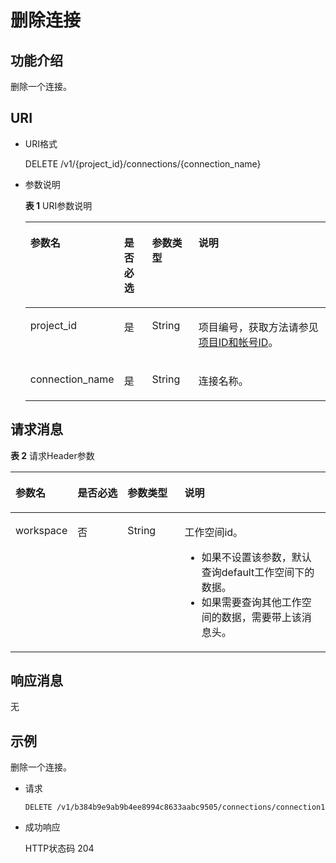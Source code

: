 # 删除连接<a name="dgc_02_0054"></a>

## 功能介绍<a name="zh-cn_topic_0181281367_section1738101810182"></a>

删除一个连接。

## URI<a name="zh-cn_topic_0181281367_section7934966101819"></a>

-   URI格式

    DELETE /v1/\{project\_id\}/connections/\{connection\_name\}


-   参数说明

    **表 1**  URI参数说明

    <a name="zh-cn_topic_0181281367_zh-cn_topic_0093082049_table46023801181358"></a>
    <table><thead align="left"><tr id="zh-cn_topic_0181281367_zh-cn_topic_0093082049_row26974916181358"><th class="cellrowborder" valign="top" width="20.43%" id="mcps1.2.5.1.1"><p id="zh-cn_topic_0181281367_zh-cn_topic_0093082049_p37484572181358"><a name="zh-cn_topic_0181281367_zh-cn_topic_0093082049_p37484572181358"></a><a name="zh-cn_topic_0181281367_zh-cn_topic_0093082049_p37484572181358"></a>参数名</p>
    </th>
    <th class="cellrowborder" valign="top" width="10.03%" id="mcps1.2.5.1.2"><p id="zh-cn_topic_0181281367_zh-cn_topic_0093082049_p16351468181358"><a name="zh-cn_topic_0181281367_zh-cn_topic_0093082049_p16351468181358"></a><a name="zh-cn_topic_0181281367_zh-cn_topic_0093082049_p16351468181358"></a>是否必选</p>
    </th>
    <th class="cellrowborder" valign="top" width="16.24%" id="mcps1.2.5.1.3"><p id="zh-cn_topic_0181281367_zh-cn_topic_0093082049_p49400541181358"><a name="zh-cn_topic_0181281367_zh-cn_topic_0093082049_p49400541181358"></a><a name="zh-cn_topic_0181281367_zh-cn_topic_0093082049_p49400541181358"></a>参数类型</p>
    </th>
    <th class="cellrowborder" valign="top" width="53.300000000000004%" id="mcps1.2.5.1.4"><p id="zh-cn_topic_0181281367_zh-cn_topic_0093082049_p42020886181358"><a name="zh-cn_topic_0181281367_zh-cn_topic_0093082049_p42020886181358"></a><a name="zh-cn_topic_0181281367_zh-cn_topic_0093082049_p42020886181358"></a>说明</p>
    </th>
    </tr>
    </thead>
    <tbody><tr id="zh-cn_topic_0181281367_zh-cn_topic_0093082049_row48248640181358"><td class="cellrowborder" valign="top" width="20.43%" headers="mcps1.2.5.1.1 "><p id="zh-cn_topic_0181281367_zh-cn_topic_0093082049_p15825795181358"><a name="zh-cn_topic_0181281367_zh-cn_topic_0093082049_p15825795181358"></a><a name="zh-cn_topic_0181281367_zh-cn_topic_0093082049_p15825795181358"></a>project_id</p>
    </td>
    <td class="cellrowborder" valign="top" width="10.03%" headers="mcps1.2.5.1.2 "><p id="zh-cn_topic_0181281367_zh-cn_topic_0093082049_p6820998181358"><a name="zh-cn_topic_0181281367_zh-cn_topic_0093082049_p6820998181358"></a><a name="zh-cn_topic_0181281367_zh-cn_topic_0093082049_p6820998181358"></a>是</p>
    </td>
    <td class="cellrowborder" valign="top" width="16.24%" headers="mcps1.2.5.1.3 "><p id="zh-cn_topic_0181281367_zh-cn_topic_0093082049_p15629937181358"><a name="zh-cn_topic_0181281367_zh-cn_topic_0093082049_p15629937181358"></a><a name="zh-cn_topic_0181281367_zh-cn_topic_0093082049_p15629937181358"></a>String</p>
    </td>
    <td class="cellrowborder" valign="top" width="53.300000000000004%" headers="mcps1.2.5.1.4 "><p id="zh-cn_topic_0181281367_p8672138175612"><a name="zh-cn_topic_0181281367_p8672138175612"></a><a name="zh-cn_topic_0181281367_p8672138175612"></a>项目编号，获取方法请参见<a href="项目ID和帐号ID.md">项目ID和帐号ID</a>。</p>
    </td>
    </tr>
    <tr id="zh-cn_topic_0181281367_row1490392211329"><td class="cellrowborder" valign="top" width="20.43%" headers="mcps1.2.5.1.1 "><p id="zh-cn_topic_0181281367_p149041422193215"><a name="zh-cn_topic_0181281367_p149041422193215"></a><a name="zh-cn_topic_0181281367_p149041422193215"></a>connection_name</p>
    </td>
    <td class="cellrowborder" valign="top" width="10.03%" headers="mcps1.2.5.1.2 "><p id="zh-cn_topic_0181281367_p290412226324"><a name="zh-cn_topic_0181281367_p290412226324"></a><a name="zh-cn_topic_0181281367_p290412226324"></a>是</p>
    </td>
    <td class="cellrowborder" valign="top" width="16.24%" headers="mcps1.2.5.1.3 "><p id="zh-cn_topic_0181281367_p189045226328"><a name="zh-cn_topic_0181281367_p189045226328"></a><a name="zh-cn_topic_0181281367_p189045226328"></a>String</p>
    </td>
    <td class="cellrowborder" valign="top" width="53.300000000000004%" headers="mcps1.2.5.1.4 "><p id="zh-cn_topic_0181281367_p1990462219327"><a name="zh-cn_topic_0181281367_p1990462219327"></a><a name="zh-cn_topic_0181281367_p1990462219327"></a>连接名称。</p>
    </td>
    </tr>
    </tbody>
    </table>


## 请求消息<a name="zh-cn_topic_0181281367_section10789431145710"></a>

**表 2**  请求Header参数

<a name="zh-cn_topic_0181281367_table25071810112414"></a>
<table><thead align="left"><tr id="zh-cn_topic_0181281367_zh-cn_topic_0181281363_row3746915131710"><th class="cellrowborder" valign="top" width="15.010000000000002%" id="mcps1.2.5.1.1"><p id="zh-cn_topic_0181281367_zh-cn_topic_0181281363_p131491731112013"><a name="zh-cn_topic_0181281367_zh-cn_topic_0181281363_p131491731112013"></a><a name="zh-cn_topic_0181281367_zh-cn_topic_0181281363_p131491731112013"></a>参数名</p>
</th>
<th class="cellrowborder" valign="top" width="16.93%" id="mcps1.2.5.1.2"><p id="zh-cn_topic_0181281367_zh-cn_topic_0181281363_p3149113112204"><a name="zh-cn_topic_0181281367_zh-cn_topic_0181281363_p3149113112204"></a><a name="zh-cn_topic_0181281367_zh-cn_topic_0181281363_p3149113112204"></a>是否必选</p>
</th>
<th class="cellrowborder" valign="top" width="18.73%" id="mcps1.2.5.1.3"><p id="zh-cn_topic_0181281367_zh-cn_topic_0181281363_p13149173119204"><a name="zh-cn_topic_0181281367_zh-cn_topic_0181281363_p13149173119204"></a><a name="zh-cn_topic_0181281367_zh-cn_topic_0181281363_p13149173119204"></a>参数类型</p>
</th>
<th class="cellrowborder" valign="top" width="49.33%" id="mcps1.2.5.1.4"><p id="zh-cn_topic_0181281367_zh-cn_topic_0181281363_p11149331122017"><a name="zh-cn_topic_0181281367_zh-cn_topic_0181281363_p11149331122017"></a><a name="zh-cn_topic_0181281367_zh-cn_topic_0181281363_p11149331122017"></a>说明</p>
</th>
</tr>
</thead>
<tbody><tr id="zh-cn_topic_0181281367_zh-cn_topic_0181281363_row174620159179"><td class="cellrowborder" valign="top" width="15.010000000000002%" headers="mcps1.2.5.1.1 "><p id="zh-cn_topic_0181281367_zh-cn_topic_0181281363_p1150183116205"><a name="zh-cn_topic_0181281367_zh-cn_topic_0181281363_p1150183116205"></a><a name="zh-cn_topic_0181281367_zh-cn_topic_0181281363_p1150183116205"></a>workspace</p>
</td>
<td class="cellrowborder" valign="top" width="16.93%" headers="mcps1.2.5.1.2 "><p id="zh-cn_topic_0181281367_zh-cn_topic_0181281363_p4150531152016"><a name="zh-cn_topic_0181281367_zh-cn_topic_0181281363_p4150531152016"></a><a name="zh-cn_topic_0181281367_zh-cn_topic_0181281363_p4150531152016"></a>否</p>
</td>
<td class="cellrowborder" valign="top" width="18.73%" headers="mcps1.2.5.1.3 "><p id="zh-cn_topic_0181281367_zh-cn_topic_0181281363_p181505317209"><a name="zh-cn_topic_0181281367_zh-cn_topic_0181281363_p181505317209"></a><a name="zh-cn_topic_0181281367_zh-cn_topic_0181281363_p181505317209"></a>String</p>
</td>
<td class="cellrowborder" valign="top" width="49.33%" headers="mcps1.2.5.1.4 "><p id="zh-cn_topic_0181281367_zh-cn_topic_0181281363_p169341251122511"><a name="zh-cn_topic_0181281367_zh-cn_topic_0181281363_p169341251122511"></a><a name="zh-cn_topic_0181281367_zh-cn_topic_0181281363_p169341251122511"></a>工作空间id。</p>
<a name="zh-cn_topic_0181281367_zh-cn_topic_0181281363_ul776685742514"></a><a name="zh-cn_topic_0181281367_zh-cn_topic_0181281363_ul776685742514"></a><ul id="zh-cn_topic_0181281367_zh-cn_topic_0181281363_ul776685742514"><li>如果不设置该参数，默认查询default工作空间下的数据。</li><li>如果需要查询其他工作空间的数据，需要带上该消息头。</li></ul>
</td>
</tr>
</tbody>
</table>

## 响应消息<a name="zh-cn_topic_0181281367_section561243517589"></a>

无

## 示例<a name="zh-cn_topic_0181281367_section358155716277"></a>

删除一个连接。

-   请求

    ```
    DELETE /v1/b384b9e9ab9b4ee8994c8633aabc9505/connections/connection1
    ```


-   成功响应

    HTTP状态码 204


